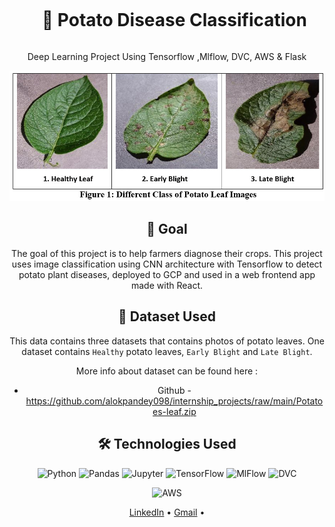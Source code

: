 <div align="center">
  <div id="user-content-toc">
    <ul>
      <summary><h1 style="display: inline-block;">🥔 Potato Disease Classification</h1></summary>
    </ul>
  </div>
  
  <p>Deep Learning Project Using Tensorflow ,Mlflow, DVC, AWS & Flask </p>
    <!-- <a href="https://youtu.be/OWAefZ1vE8I" target="_blank">Demo</a>
    ·
    <a href="https://www.kaggle.com/datasets/arjuntejaswi/plant-village" target="_blank">Data</a>
    ·
    <a href="https://github.com/Hamagistral/Potato-Disease-Classification/issues" target="_blank">Request Feature</a>
</div> -->

![alt text](image.png)

## 🎯 Goal 

The goal of this project is to help farmers diagnose their crops. This project uses image classification using CNN architecture with Tensorflow to detect potato plant diseases, deployed to GCP and used in a web frontend app made with React.


## 💾 Dataset Used  

This data contains three datasets that contains photos of potato leaves. One dataset contains `Healthy` potato leaves, `Early Blight` and `Late Blight`.

More info about dataset can be found here :

- Github - https://github.com/alokpandey098/internship_projects/raw/main/Potatoes-leaf.zip



## 🛠️ Technologies Used

![Python](https://img.shields.io/badge/python-3670A0?style=for-the-badge&logo=python&logoColor=ffdd54)
![Pandas](https://img.shields.io/badge/pandas-%23150458.svg?style=for-the-badge&logo=pandas&logoColor=white)
![Jupyter](https://img.shields.io/badge/Made%20with-Jupyter-orange?style=for-the-badge&logo=Jupyter)
![TensorFlow](https://img.shields.io/badge/TensorFlow-FF6F00?style=for-the-badge&logo=tensorflow&logoColor=white)
![MlFlow](https://img.shields.io/badge/Mlflow-3670A0?style=for-the-badge&logoColor=ffdd54)
![DVC](https://img.shields.io/badge/DVC-orange?style=for-the-badge)

![AWS](https://img.shields.io/badge/AWS-569A31?style=for-the-badge&logo=AWS&logoColor=ffdd54)

[LinkedIn](www.linkedin.com/in/alok-kumar-11075b252) •
[Gmail](kalok0575@gmail.com) •